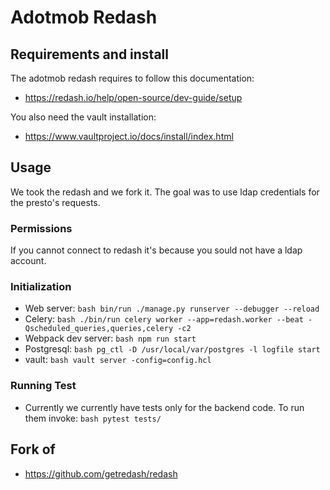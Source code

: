# Adotmob Redash

## Requirements and install

The adotmob redash requires to follow this documentation:

* https://redash.io/help/open-source/dev-guide/setup

You also need the vault installation:

* https://www.vaultproject.io/docs/install/index.html

## Usage

We took the redash and we fork it. The goal was to use ldap credentials for the presto's requests.

### Permissions

If you cannot connect to redash it's because you sould not have a ldap account. 

### Initialization

* Web server: ```bash bin/run ./manage.py runserver --debugger --reload```
* Celery: ```bash ./bin/run celery worker --app=redash.worker --beat -Qscheduled_queries,queries,celery -c2```
* Webpack dev server: ```bash npm run start```
* Postgresql: ```bash pg_ctl -D /usr/local/var/postgres -l logfile start```
* vault: ```bash vault server -config=config.hcl```

### Running Test

* Currently we currently have tests only for the backend code. To run them invoke:
```bash pytest tests/```

## Fork of

* https://github.com/getredash/redash